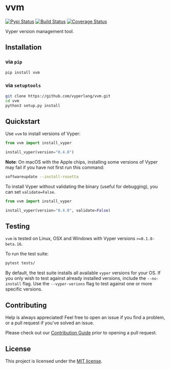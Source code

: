 # vvm

[![Pypi Status](https://img.shields.io/pypi/v/vvm.svg)](https://pypi.org/project/vvm/) [![Build Status](https://img.shields.io/github/actions/workflow/status/vyperlang/vvm/main.yaml?branch=master)](https://github.com/vyperlang/vvm/actions) [![Coverage Status](https://img.shields.io/codecov/c/github/vyperlang/vvm)](https://codecov.io/gh/vyperlang/vvm)

Vyper version management tool.

## Installation

### via `pip`

```bash
pip install vvm
```

### via `setuptools`

```bash
git clone https://github.com/vyperlang/vvm.git
cd vvm
python3 setup.py install
```

## Quickstart

Use `vvm` to install versions of Vyper:

```python
from vvm import install_vyper

install_vyper(version="0.4.0")
```

**Note**: On macOS with the Apple chips, installing some versions of Vyper may fail if you have not first run this
command:

```bash
softwareupdate --install-rosetta
```

To install Vyper without validating the binary (useful for debugging), you can set `validate=False`.

```python
from vvm import install_vyper

install_vyper(version="0.4.0", validate=False)
```

## Testing

`vvm` is tested on Linux, OSX and Windows with Vyper versions `>=0.1.0-beta.16`.

To run the test suite:

```bash
pytest tests/
```

By default, the test suite installs all available `vyper` versions for your OS. If you only wish to test against already installed versions, include the `--no-install` flag. Use the `--vyper-verions` flag to test against one or more specific versions.

## Contributing

Help is always appreciated! Feel free to open an issue if you find a problem, or a pull request if you've solved an issue.

Please check out our [Contribution Guide](CONTRIBUTING.md) prior to opening a pull request.

## License

This project is licensed under the [MIT license](LICENSE).
